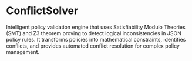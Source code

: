 # ConflictSolver
Intelligent policy validation engine that uses Satisfiability Modulo Theories (SMT) and Z3 theorem proving to detect logical inconsistencies in JSON policy rules. It transforms policies into mathematical constraints, identifies conflicts, and provides automated conflict resolution for complex policy management.

